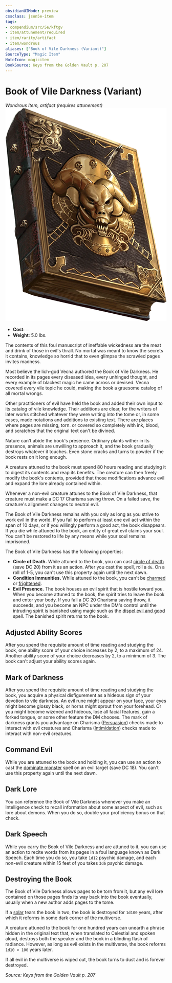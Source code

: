 ```yaml
---
obsidianUIMode: preview
cssclass: json5e-item
tags:
- compendium/src/5e/kftgv
- item/attunement/required
- item/rarity/artifact
- item/wondrous
aliases: ["Book of Vile Darkness (Variant)"]
SourceType: "Magic Item"
NoteIcon: magicitem
BookSource: Keys from the Golden Vault p. 207
---
```

# Book of Vile Darkness (Variant)
*Wondrous Item, artifact (requires attunement)*  
![](https://raw.githubusercontent.com/5etools-mirror-2/5etools-img/main/items/DMG/Book%20of%20Vile%20Darkness.webp#right)  

- **Cost**: ⏤
- **Weight**: 5.0 lbs.

The contents of this foul manuscript of ineffable wickedness are the meat and drink of those in evil's thrall. No mortal was meant to know the secrets it contains, knowledge so horrid that to even glimpse the scrawled pages invites madness.

Most believe the lich-god Vecna authored the Book of Vile Darkness. He recorded in its pages every diseased idea, every unhinged thought, and every example of blackest magic he came across or devised. Vecna covered every vile topic he could, making the book a gruesome catalog of all mortal wrongs.

Other practitioners of evil have held the book and added their own input to its catalog of vile knowledge. Their additions are clear, for the writers of later works stitched whatever they were writing into the tome or, in some cases, made notations and additions to existing text. There are places where pages are missing, torn. or covered so completely with ink, blood, and scratches that the original text can't be divined.

Nature can't abide the book's presence. Ordinary plants wither in its presence, animals are unwilling to approach it, and the book gradually destroys whatever it touches. Even stone cracks and turns to powder if the book rests on it long enough.

A creature attuned to the book must spend 80 hours reading and studying it to digest its contents and reap its benefits. The creature can then freely modify the book's contents, provided that those modifications advance evil and expand the lore already contained within.

Whenever a non-evil creature attunes to the Book of Vile Darkness, that creature must make a DC 17 Charisma saving throw. On a failed save, the creature's alignment changes to neutral evil.

The Book of Vile Darkness remains with you only as long as you strive to work evil in the world. If you fail to perform at least one evil act within the span of 10 days, or if you willingly perform a good act, the book disappears. If you die while attuned to the book, an entity of great evil claims your soul. You can't be restored to life by any means while your soul remains imprisoned.

The Book of Vile Darkness has the following properties:

- **Circle of Death.** While attuned to the book, you can cast [circle of death](/2-Mechanics/CLI/spells/circle-of-death.md) (save DC 20) from it as an action. After you cast the spell, roll a `d6`. On a roll of 1-5, you can't use this property again until the next dawn.  
- **Condition Immunities.** While attuned to the book, you can't be [charmed](/2-Mechanics/CLI/rules/conditions.md#charmed) or [frightened](/2-Mechanics/CLI/rules/conditions.md#frightened).  
- **Evil Presence.** The book houses an evil spirit that is hostile toward you. When you become attuned to the book, the spirit tries to leave the book and enter your body. If you fail a DC 20 Charisma saving throw, it succeeds, and you become an NPC under the DM's control until the intruding spirit is banished using magic such as the [dispel evil and good](/2-Mechanics/CLI/spells/dispel-evil-and-good.md) spell. The banished spirit returns to the book.  

## Adjusted Ability Scores

After you spend the requisite amount of time reading and studying the book, one ability score of your choice increases by 2, to a maximum of 24. Another ability score of your choice decreases by 2, to a minimum of 3. The book can't adjust your ability scores again.

## Mark of Darkness

After you spend the requisite amount of time reading and studying the book, you acquire a physical disfigurement as a hideous sign of your devotion to vile darkness. An evil rune might appear on your face, your eyes might become glossy black, or horns might sprout from your forehead. Or you might become wizened and hideous, lose all facial features, gain a forked tongue, or some other feature the DM chooses. The mark of darkness grants you advantage on Charisma ([Persuasion](/2-Mechanics/CLI/rules/skills.md#Persuasion)) checks made to interact with evil creatures and Charisma ([Intimidation](/2-Mechanics/CLI/rules/skills.md#Intimidation)) checks made to interact with non-evil creatures.

## Command Evil

While you are attuned to the book and holding it, you can use an action to cast the [dominate monster](/2-Mechanics/CLI/spells/dominate-monster.md) spell on an evil target (save DC 18). You can't use this property again until the next dawn.

## Dark Lore

You can reference the Book of Vile Darkness whenever you make an Intelligence check to recall information about some aspect of evil, such as lore about demons. When you do so, double your proficiency bonus on that check.

## Dark Speech

While you carry the Book of Vile Darkness and are attuned to it, you can use an action to recite words from its pages in a foul language known as Dark Speech. Each time you do so, you take `1d12` psychic damage, and each non-evil creature within 15 feet of you takes `3d6` psychic damage.

## Destroying the Book

The Book of Vile Darkness allows pages to be torn from it, but any evil lore contained on those pages finds its way back into the book eventually, usually when a new author adds pages to the tome.

If a [solar](/2-Mechanics/CLI/bestiary/celestial/solar.md) tears the book in two, the book is destroyed for `1d100` years, after which it reforms in some dark corner of the multiverse.

A creature attuned to the book for one hundred years can unearth a phrase hidden in the original text that, when translated to Celestial and spoken aloud, destroys both the speaker and the book in a blinding flash of radiance. However, as long as evil exists in the multiverse, the book reforms `1d10 × 100` years later.

If all evil in the multiverse is wiped out, the book turns to dust and is forever destroyed.

*Source: Keys from the Golden Vault p. 207*